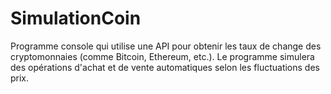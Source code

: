 # SimulationCoin
Programme console qui utilise une API pour obtenir les taux de change des cryptomonnaies (comme Bitcoin, Ethereum, etc.). Le programme simulera des opérations d'achat et de vente automatiques selon les fluctuations des prix.
